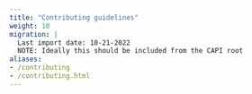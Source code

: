 ```yaml
---
title: "Contributing guidelines"
weight: 10
migration: |
  Last import date: 10-21-2022
  NOTE: Ideally this should be included from the CAPI root
aliases:
- /contributing
- /contributing.html
---
```

